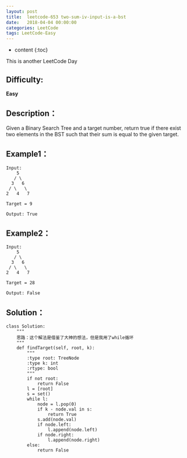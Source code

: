 ```yaml
---
layout: post
title:  leetcode-653 two-sum-iv-input-is-a-bst
date:   2018-04-04 00:00:00
categories: LeetCode
tags: LeetCode-Easy
---
```


* content
{:toc}

This is another LeetCode Day

## Difficulty:

**Easy**

## Description：

Given a Binary Search Tree and a target number, return true if 
there exist two elements in the BST such that their sum is equal to the given target.

## Example1：

```
Input: 
    5
   / \
  3   6
 / \   \
2   4   7

Target = 9

Output: True
```

## Example2：

```
Input: 
    5
   / \
  3   6
 / \   \
2   4   7

Target = 28

Output: False
```
## Solution：

```
class Solution:
    """
    思路：这个解法是借鉴了大神的想法，但是我用了while循环
    """
    def findTarget(self, root, k):
        """
        :type root: TreeNode
        :type k: int
        :rtype: bool
        """
        if not root:
            return False
        l = [root]
        s = set()
        while l:
            node = l.pop(0)
            if k - node.val in s:
                return True
            s.add(node.val)
            if node.left:
                l.append(node.left)
            if node.right:
                l.append(node.right)
        else:
            return False
```